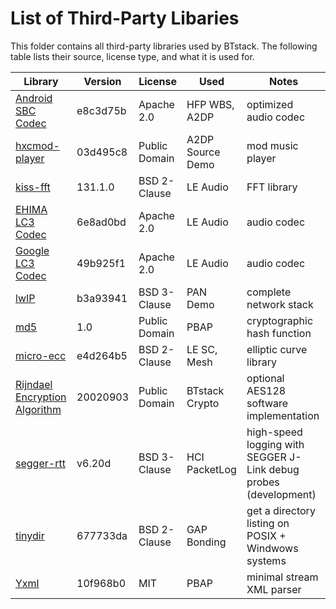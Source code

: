 # List of Third-Party Libaries

This folder contains all third-party libraries used by BTstack. The following table lists their source, license type, and what it is used for.

Library                                                                                                         | Version  | License       | Used             | Notes
----------------------------------------------------------------------------------------------------------------|----------|---------------|------------------|----------
[Android SBC Codec](https://android.googlesource.com/platform/external/bluetooth/bluedroid/+/master/embdrv/sbc) | e8c3d75b | Apache 2.0    | HFP WBS, A2DP    | optimized audio codec
[hxcmod-player](https://github.com/jfdelnero/HxCModPlayer)                                                      | 03d495c8 | Public Domain | A2DP Source Demo | mod music player
[kiss-fft](https://github.com/mborgerding/kissfft)                                                              | 131.1.0  | BSD 2-Clause  | LE Audio         | FFT library
[EHIMA LC3 Codec](https://github.com/zephyrproject-rtos/liblc3codec)                                            | 6e8ad0bd | Apache 2.0    | LE Audio         | audio codec
[Google LC3 Codec](https://android.googlesource.com/platform/packages/modules/Bluetooth)                        | 49b925f1 | Apache 2.0    | LE Audio         | audio codec
[lwIP](http://savannah.nongnu.org/projects/lwip/)                                                               | b3a93941 | BSD 3-Clause  | PAN Demo         | complete network stack
[md5](http://openwall.info/wiki/people/solar/software/public-domain-source-code/md5)                            |      1.0 | Public Domain | PBAP             | cryptographic hash function
[micro-ecc](https://github.com/kmackay/micro-ecc)                                                               | e4d264b5 | BSD 2-Clause  | LE SC, Mesh      | elliptic curve library
[Rijndael Encryption Algorithm](http://www.efgh.com/software/rijndael.htm)                                      | 20020903 | Public Domain | BTstack Crypto   | optional AES128 software implementation  
[segger-rtt](https://www.segger.com/products/debug-probes/j-link/technology/about-real-time-transfer/)          |   v6.20d | BSD 3-Clause  | HCI PacketLog    | high-speed logging with SEGGER J-Link debug probes (development)
[tinydir](https://github.com/cxong/tinydir)                                                                     | 677733da | BSD 2-Clause  | GAP Bonding      | get a directory listing on POSIX + Windwows systems
[Yxml](https://dev.yorhel.nl/yxml)                                                                              | 10f968b0 | MIT           | PBAP             | minimal stream XML parser
    